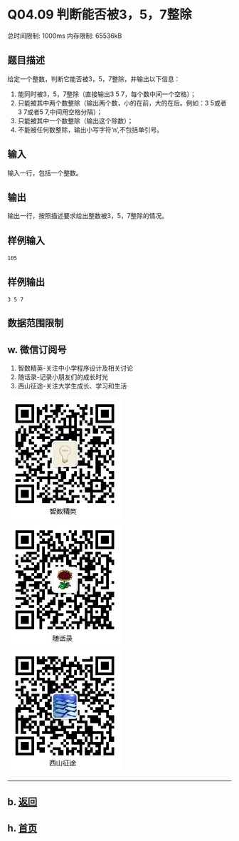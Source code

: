 # Q04.09 判断能否被3，5，7整除

总时间限制: 1000ms 内存限制: 65536kB

## 题目描述   

给定一个整数，判断它能否被3，5，7整除，并输出以下信息：   

1. 能同时被3，5，7整除（直接输出3 5 7，每个数中间一个空格）；   
2. 只能被其中两个数整除（输出两个数，小的在前，大的在后。例如：3 5或者 3 7或者5 7,中间用空格分隔）；   
3. 只能被其中一个数整除（输出这个除数）；   
4. 不能被任何数整除，输出小写字符‘n’,不包括单引号。

## 输入   

输入一行，包括一个整数。

## 输出   

输出一行，按照描述要求给出整数被3，5，7整除的情况。

## 样例输入

    105

## 样例输出

    3 5 7

## 数据范围限制

## w. 微信订阅号

1. 智数精英-关注中小学程序设计及相关讨论
2. 随话录-记录小朋友们的成长时光
2. 西山征途-关注大学生成长、学习和生活

![欢迎关注“智数精英”订阅号](../../assets/me/img/idea8.jpg)
![欢迎关注“随话录”订阅号](../../assets/me/img/shl8.jpg)
![欢迎关注“西山征途”订阅号](../../assets/me/img/xszt8.jpg)

----------

## b. [返回](../)
    
## h. [首页](../../)

